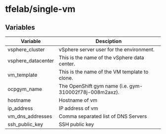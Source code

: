 # tfelab/single-vm
## Variables
| Variable    | Desciption |
| -------- | ------- |
| vsphere_cluster | vSphere server user for the environment. |
| vsphere_datacenter | This is the name of the vSphere data center. |
| vm_template | This is the name of the VM template to clone. |
| ocpgym_name | The OpenShift gym name (i.e. gym-310002f78j-008m2axz). |
| hostname | Hostname of vm |
| ip_address | IP address of vm |
| vm_dns_addresses | Comma separated list of DNS Servers |
| ssh_public_key | SSH public key |
